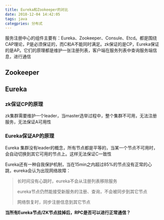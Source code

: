```yaml
---
title: Eureka和Zookeeper的对比
date: 2018-12-04 14:42:05
tags: java
categpries: 分布式
---
```

服务注册中心的组件主要有：Eureka、Zookeeper、Consule、Etcd。都是围绕CAP理论，P是必须保证的，而C和A不能同时满足。zk保证的是CP，Eureka保证的是AP。它们的原理都是维护一张注册列表，客户端在服务列表中查询服务端信息，进行通信

<!-- more -->

## Zookeeper ##



## Eureka ##

### zk保证CP的原理
zk集群需要维护一个leader，当master选举过程中，整个集群不可用，无法注册服务，无法保证A可用性

### Eureka保证AP的原理
Eureka
集群没有leader的概念，所有节点都是平等的，当某一个节点不可用时，会自动切换到其它可用的节点上。这样无法保证C一致性

Eureka还有一种自我保护机制，当在15min之内超过85%的节点没有正常的心跳，eureka会认为出现网络故障：

> 长时间没有心跳时，eureka不会从注册列表移除服务
> 
> eureka节点仍然能接受新服务的注册、查询，不会被同步到其它节点
> 
> 网络恢复时，同步注册信息到其它节点

**当所有Eureka节点/ZK节点挂掉后，RPC是否可以进行正常通信？**

